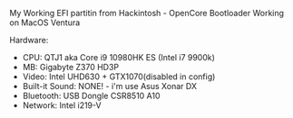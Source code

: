 My Working EFI partitin from Hackintosh - OpenCore Bootloader
Working on MacOS Ventura

Hardware:
* CPU: QTJ1 aka Core i9 10980HK ES (Intel i7 9900k)
* MB:  Gigabyte Z370 HD3P
* Video: Intel UHD630 + GTX1070(disabled in config)
* Built-it Sound: NONE! - i'm use Asus Xonar DX
* Bluetooth: USB Dongle CSR8510 A10
* Network: Intel i219-V
